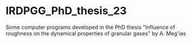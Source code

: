 # IRDPGG_PhD_thesis_23
Some computer programs developed in the PhD thesis "Influence of roughness on the dynamical properties of granular gases" by A. Meg\'ias
